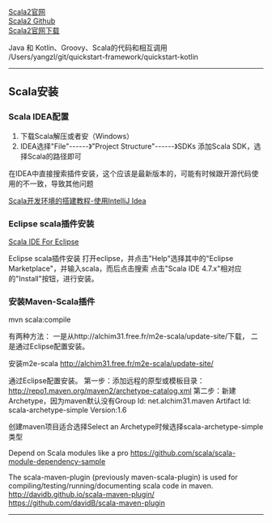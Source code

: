 [Scala2官网](http://www.scala-lang.org/)  
[Scala2 Github](https://github.com/scala/scala)  
[Scala2官网下载](https://www.scala-lang.org/download/scala2.html)


Java 和 Kotlin、Groovy、Scala的代码和相互调用
/Users/yangzl/git/quickstart-framework/quickstart-kotlin





---------------------------------------------------------------------------------------------------------------------

## Scala安装

### Scala IDEA配置

1. 下载Scala解压或者安（Windows）
2. IDEA选择"File"------》"Project Structure"------》SDKs 添加Scala SDK，选择Scala的路径即可

在IDEA中直接搜索插件安装，这个应该是最新版本的，可能有时候跟开源代码使用的不一致，导致其他问题


[Scala开发环境的搭建教程-使用IntelliJ Idea](https://www.renfei.net/posts/1003294)  


### Eclipse scala插件安装

[Scala IDE For Eclipse](http://scala-ide.org/)

Eclipse scala插件安装
打开eclipse，并点击"Help"选择其中的"Eclipse Marketplace"，并输入scala，而后点击搜索
点击"Scala IDE 4.7.x"相对应的"Install"按钮，进行安装。




### 安装Maven-Scala插件

mvn scala:compile

有两种方法：
一是从http://alchim31.free.fr/m2e-scala/update-site/下载，
二是通过Eclipse配置安装。

安装m2e-scala
http://alchim31.free.fr/m2e-scala/update-site/

通过Eclipse配置安装。
第一步：添加远程的原型或模板目录：http://repo1.maven.org/maven2/archetype-catalog.xml
第二步：新建Archetype，因为maven默认没有Group Id: net.alchim31.maven Artifact Id: scala-archetype-simple Version:1.6

创建maven项目适合选择Select an Archetype时候选择scala-archetype-simple类型


Depend on Scala modules like a pro
https://github.com/scala/scala-module-dependency-sample

The scala-maven-plugin (previously maven-scala-plugin) is used for compiling/testing/running/documenting scala code in maven. http://davidb.github.io/scala-maven-plugin/
https://github.com/davidB/scala-maven-plugin




---------------------------------------------------------------------------------------------------------------------





